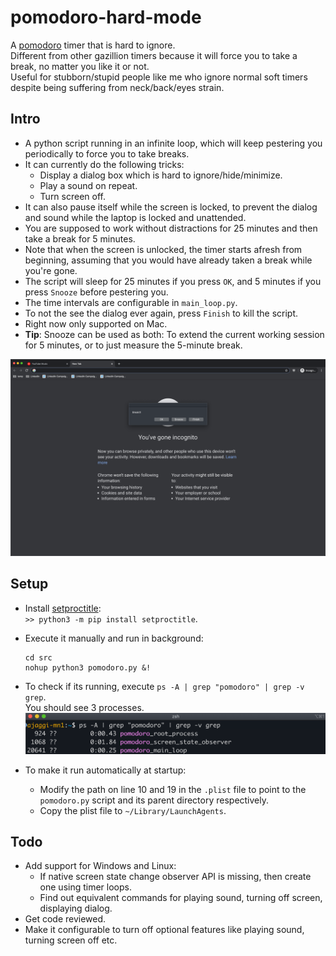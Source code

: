 # pomodoro-hard-mode
A [pomodoro](https://en.wikipedia.org/wiki/Pomodoro_Technique) timer that is hard to ignore.  
Different from other gazillion timers because it will force you to take a break, no matter you like it or not.  
Useful for stubborn/stupid people like me who ignore normal soft timers despite being suffering from neck/back/eyes strain.

## Intro

- A python script running in an infinite loop, which will keep pestering you periodically to force you to take breaks.
- It can currently do the following tricks:
  - Display a dialog box which is hard to ignore/hide/minimize.
  - Play a sound on repeat.
  - Turn screen off.
- It can also pause itself while the screen is locked, to prevent the dialog and sound while the laptop is locked and unattended.
- You are supposed to work without distractions for 25 minutes and then take a break for 5 minutes.
- Note that when the screen is unlocked, the timer starts afresh from beginning, assuming that you would have already taken a break while you're gone.
- The script will sleep for 25 minutes if you press `OK`, and 5 minutes if you press `Snooze` before pestering you.  
- The time intervals are configurable in `main_loop.py`.
- To not the see the dialog ever again, press `Finish` to kill the script.
- Right now only supported on Mac.
- **Tip**: Snooze can be used as both: To extend the current working session for 5 minutes, or to just measure the 5-minute break.

![dialog-screenshot](pomodoro-hard-mode/static/screenshot-pomodoro.png)

## Setup

- Install [setproctitle](https://pypi.org/project/setproctitle/):  
  `>> python3 -m pip install setproctitle`.
- Execute it manually and run in background:
  ```
  cd src
  nohup python3 pomodoro.py &!
  ```
- To check if its running, execute `ps -A | grep "pomodoro" | grep -v grep`.  
  You should see 3 processes.  
![grep-screenshot](pomodoro-hard-mode/static/screenshot-grep.png)

- To make it run automatically at startup:
  - Modify the path on line 10 and 19 in the `.plist` file to point to the `pomodoro.py` script and its parent directory respectively.
  - Copy the plist file to `~/Library/LaunchAgents`.

## Todo
- Add support for Windows and Linux:
  - If native screen state change observer API is missing, then create one using timer loops.
  - Find out equivalent commands for playing sound, turning off screen, displaying dialog.
- Get code reviewed.
- Make it configurable to turn off optional features like playing sound, turning screen off etc.